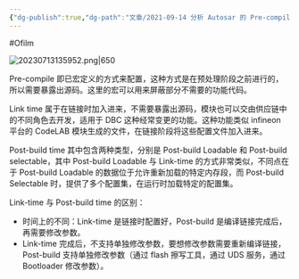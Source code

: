 ```yaml
---
{"dg-publish":true,"dg-path":"文章/2021-09-14 分析 Autosar 的 Pre-compile time、Link time、Post-build time.md","permalink":"/文章/2021-09-14 分析 Autosar 的 Pre-compile time、Link time、Post-build time/","dgEnableSearch":"true"}
---
```


#Ofilm 

![20230713135952.png|650](/img/user/0.Asset/resource/20230713135952.png)

Pre-compile 即已宏定义的方式来配置，这种方式是在预处理阶段之前进行的，所以需要暴露出源码。这里的宏可以用来屏蔽部分不需要的功能代码。

Link time 属于在链接时加入进来，不需要暴露出源码，模块也可以交由供应链中的不同角色去开发，适用于 DBC 这种经常变更的功能。这种功能类似 infineon 平台的 CodeLAB 模块生成的文件，在链接阶段将这些配置文件加入进来。

Post-build time 其中包含两种类型，分别是 Post-build Loadable 和 Post-build selectable，其中 Post-build Loadable 与 Link-time 的方式非常类似，不同点在于 Post-build Loadable 的数据位于允许重新加载的特定内存段，而 Post-build Selectable 时，提供了多个配置集，在运行时加载特定的配置集。

Link-time 与 Post-build time 的区别：
- 时间上的不同：Link-time 是链接时配置好，Post-build 是编译链接完成后，再需要修改参数。
- Link-time 完成后，不支持单独修改参数，要想修改参数需要重新编译链接，Post-build 支持单独修改参数（通过 flash 擦写工具，通过 UDS 服务，通过 Bootloader 修改参数）。
